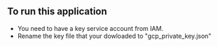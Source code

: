 ## To run this application
- You need to have a key service account from IAM.
- Rename the key file that your dowloaded to "gcp_private_key.json"